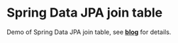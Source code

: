 # Spring Data JPA join table

Demo of Spring Data JPA join table, see **[blog](https://lexcao.github.io/zh/posts/spring-data-jpa-join-table)** for details.
